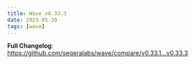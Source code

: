 ```yaml
---
title: Wave v0.33.3
date: 2023-05-30
tags: [wave]
---
```


**Full Changelog**: https://github.com/seqeralabs/wave/compare/v0.33.1...v0.33.3
